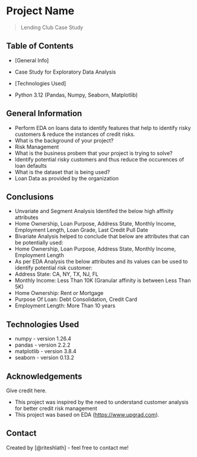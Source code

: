 # Project Name
> Lending Club Case Study


## Table of Contents
* [General Info]
- Case Study for Exploratory Data Analysis  
* [Technologies Used] 
- Python 3.12 (Pandas, Numpy, Seaborn, Matplotlib)


<!-- You can include any other section that is pertinent to your problem -->

## General Information
-  Perform EDA on loans data to identify features that help to identify risky customers & reduce the instances of credit risks.
- What is the background of your project?
- Risk Management
- What is the business probem that your project is trying to solve?
- Identify potential risky customers and thus reduce the occurences of loan defaults
- What is the dataset that is being used?
- Loan Data as provided by the organization

<!-- You don't have to answer all the questions - just the ones relevant to your project. -->

## Conclusions
- Unvariate and Segment Analysis Identifed the below high affinity attributes
- Home Ownership, Loan Purpose, Address State, Monthly Income, Employment Length, Loan Grade, Last Credit Pull Date
- Bivariate Analysis helped to conclude that below are attributes that can be potentially used:
- Home Ownership, Loan Purpose, Address State, Monthly Income, Employment Length
- As per EDA Analysis the below attributes and its values can be used to identify potential risk customer:
- Address State: CA, NY, TX, NJ, FL
- Monthly Income: Less Than 10K (Granular affinity is between Less Than 5K)
- Home Ownership: Rent or Mortgage
- Purpose Of Loan: Debt Consolidation, Credit Card
- Employment Length: More Than 10 years


<!-- You don't have to answer all the questions - just the ones relevant to your project. -->


## Technologies Used
- numpy - version 1.26.4
- pandas - version 2.2.2
- matplotlib - version 3.8.4
- seaborn - version 0.13.2

<!-- As the libraries versions keep on changing, it is recommended to mention the version of library used in this project -->

## Acknowledgements
Give credit here.
- This project was inspired by the need to understand customer analysis for better credit risk management
- This project was based on EDA (https://www.upgrad.com).


## Contact
Created by [@riteshlath] - feel free to contact me!


<!-- Optional -->
<!-- ## License -->
<!-- This project is open source and available under the [... License](). -->

<!-- You don't have to include all sections - just the one's relevant to your project -->